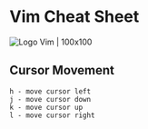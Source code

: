 # Vim Cheat Sheet 

![Logo Vim | 100x100](https://upload.wikimedia.org/wikipedia/commons/thumb/9/9f/Vimlogo.svg/220px-Vimlogo.svg.png)

## Cursor Movement

	h - move cursor left
	j - move cursor down
	k - move cursor up
	l - move cursor right
